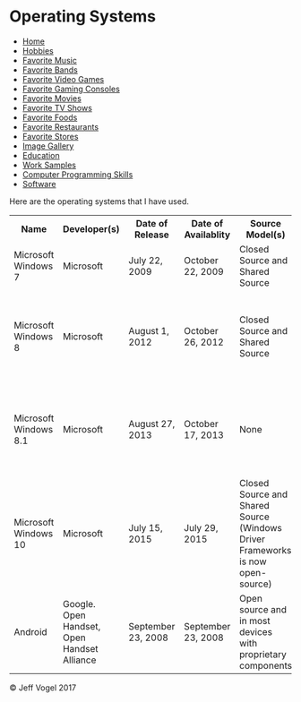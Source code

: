 <head>
		<link href="styles/Website About Me - main.css" rel="stylesheet"/>
		<meta charset="UTF-8">
	</head>
	<body>
		<div class = "header">
			<h1>Operating Systems</h1>
		</div>
		<div class = "nav">
			<ul>
				<li><a href="Website About Me - Main.md">Home</a></li>
				<li><a href="Website About Me - Hobbies.md">Hobbies</a></li>
				<li><a href="Website About Me - Favorite Music.md">Favorite Music</a></li>
				<li><a href="Website About Me - Favorite Bands.md">Favorite Bands</a></li>
				<li><a href="Website About Me - Favorite Video Games.md">Favorite Video Games</a></li>
				<li><a href="Website About Me - Favorite Gaming Consoles.md">Favorite Gaming Consoles</a></li>
				<li><a href="Website About Me - Favorite Movies.md">Favorite Movies</a></li>
				<li><a href="Website About Me - Favorite TV Shows.md">Favorite TV Shows</a></li>
				<li><a href="Website About Me - Favorite Foods.md">Favorite Foods</a></li>
				<li><a href="Website About Me - Favorite Restaurants.md">Favorite Restaurants</a></li>
				<li><a href="Website About Me - Favorite Stores.md">Favorite Stores</a></li>
				<li><a href="Website About Me - Image Gallery.md">Image Gallery</a></li>
				<li><a href="Website About Me - Education.md">Education</a></li>
				<li><a href="Website About Me - Work Samples.md">Work Samples</a></li>
				<li><a href="Website About Me - Computer Programming Skills.md">Computer Programming Skills</a></li>
				<li><a href="Website About Me - Software.md">Software</a></html>
			</ul>
		</div>
		<div class = "content">
			<p>Here are the operating systems that I have used.</p>
			<div id = "myOperatingSystemsDivElement">
				<table>
					<tr>
						<th>Name</th>
						<th>Developer(s)</th>
						<th>Date of Release</th>
						<th>Date of Availablity</th>
						<th>Source Model(s)</th>
						<th>Kernel type</th>
						<th>Update Method(s)</td>
					</tr>
					<tr>
						<td>Microsoft Windows 7</td>
						<td>Microsoft</td>
						<td>July 22, 2009</td>
						<td>October 22, 2009</td>
						<td>Closed Source and Shared Source</td>
						<td>Hybrid</td>
						<td>Windows Update</td>
					</tr>
					<tr>
						<td>Microsoft Windows 8</td>
						<td>Microsoft</td>
						<td>August 1, 2012</td>
						<td>October 26, 2012</td>
						<td>Closed Source and Shared Source</td>
						<td>Hybrid</td>
						<td>Windows Update, Windows Store, Windows Server Update Services</td>
					</tr>
					<tr>
						<td>Microsoft Windows 8.1</td>
						<td>Microsoft</td>
						<td>August 27, 2013</td>
						<td>October 17, 2013</td>
						<td>None</td>
						<td>Hybrid</td>
						<td>Windows Update, Windows Store, Windows Server Update Services</td>
					</tr>
					<tr>
						<td>Microsoft Windows 10</td>
						<td>Microsoft</td>
						<td>July 15, 2015</td>
						<td>July 29, 2015</td>
						<td>Closed Source and Shared Source (Windows Driver Frameworks is now open-source)</td>
						<td>Hybrid (Windows NT)</td>
						<td>Windows Update, Windows Store, Windows Server Update Services</td>
					</tr>
					<tr>
						<td>Android</td>
						<td>Google. Open Handset, Open Handset Alliance</td>
						<td>September 23, 2008</td>
						<td>September 23, 2008</td>
						<td>Open source and in most devices with proprietary components</td>
						<td>Monlithic</td>
						<td>None</td>
					</tr>
				</table>
			</div>
		</div>
		<div class = "footer">
			<p>&copy; Jeff Vogel 2017</p>
		</div>
	</body>
